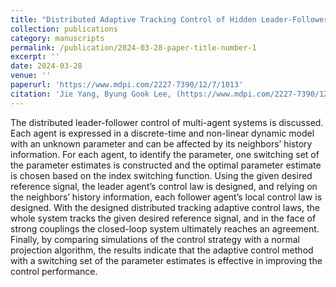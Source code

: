 ```yaml
---
title: "Distributed Adaptive Tracking Control of Hidden Leader-Follower Multi-Agent Systems with Unknown Parameter"
collection: publications
category: manuscripts
permalink: /publication/2024-03-28-paper-title-number-1
excerpt: ''
date: 2024-03-28
venue: ''
paperurl: 'https://www.mdpi.com/2227-7390/12/7/1013'
citation: 'Jie Yang, Byung Gook Lee, (https://www.mdpi.com/2227-7390/12/7/1013)[Distributed Adaptive Tracking Control of Hidden Leader-Follower Multi-Agent Systems with Unknown Parameter], Mathematics 2024, 12(7), 1013'
---
```


The distributed leader-follower control of multi-agent systems is discussed. Each agent is expressed in a discrete-time and non-linear dynamic model with an unknown parameter and can be affected by its neighbors’ history information. For each agent, to identify the parameter, one switching set of the parameter estimates is constructed and the optimal parameter estimate is chosen based on the index switching function. Using the given desired reference signal, the leader agent’s control law is designed, and relying on the neighbors’ history information, each follower agent’s local control law is designed. With the designed distributed tracking adaptive control laws, the whole system tracks the given desired reference signal, and in the face of strong couplings the closed-loop system ultimately reaches an agreement. Finally, by comparing simulations of the control strategy with a normal projection algorithm, the results indicate that the adaptive control method with a switching set of the parameter estimates is effective in improving the control performance.
